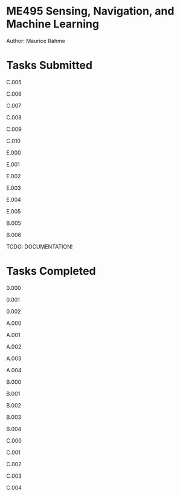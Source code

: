 # ME495 Sensing, Navigation, and Machine Learning
Author: Maurice Rahme

# Tasks Submitted
<!-- TODO: general cleanup of rigid2d.cpp/hpp and diff_drive.cpp/hpp (constructor calls) -->
<!-- TODO: cleanup namespace -->

C.005

C.006

C.007

C.008

C.009

C.010

E.000

E.001

E.002

E.003

E.004

E.005

B.005

B.006

TODO: DOCUMENTATION!

# Tasks Completed

0.000

0.001

0.002

A.000

A.001

A.002

A.003

A.004

B.000

B.001

B.002

B.003

B.004

C.000

C.001

C.002

C.003

C.004
